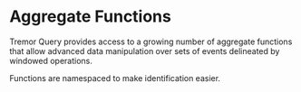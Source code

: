 # Aggregate Functions

Tremor Query provides access to a growing number of aggregate functions that allow advanced data manipulation over sets of events delineated by windowed operations.

Functions are namespaced to make identification easier.
